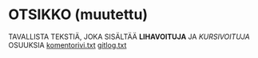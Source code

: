# OTSIKKO (muutettu)
TAVALLISTA TEKSTIÄ, JOKA SISÄLTÄÄ **LIHAVOITUJA** JA *KURSIVOITUJA* OSUUKSIA
[komentorivi.txt](https://github.com/mazantti/ot-harjoitustyo/blob/master/laskarit/viikko1/komentorivi.txt)
[gitlog.txt](https://github.com/mazantti/ot-harjoitustyo/blob/master/laskarit/viikko1/gitlog.txt)
